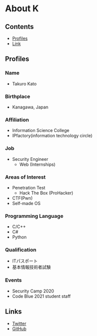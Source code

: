 # About K  
## Contents  
- [Profiles](#profiles)
- [Link](#links)
## Profiles  
### Name  
- Takuro Kato  
### Birthplace  
- Kanagawa, Japan  
### Affiliation  
- Information Science College  
- IPfactory(information technology circle)  
### Job  
- Security Engineer  
  - Web (Internships)  

### Areas of Interest  
- Penetration Test  
  - Hack The Box (ProHacker)  
- CTF(Pwn)  
- Self-made OS  
### Programming Language  
- C/C++  
- C#  
- Python  
### Qualification  
- ITパスポート  
- 基本情報技術者試験  
### Events  
- Security Camp 2020  
- Code Blue 2021 student staff  
## Links  
- [Twitter](https://twitter.com/K_1001011)  
- [GitHub](https://github.com/K1001011)  
